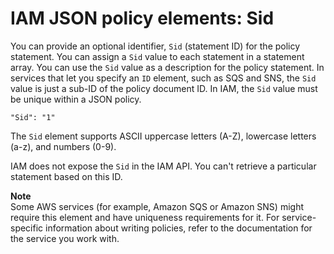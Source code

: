 # IAM JSON policy elements: Sid<a name="reference_policies_elements_sid"></a>

You can provide an optional identifier, `Sid` \(statement ID\) for the policy statement\. You can assign a `Sid` value to each statement in a statement array\. You can use the `Sid` value as a description for the policy statement\. In services that let you specify an `ID` element, such as SQS and SNS, the `Sid` value is just a sub\-ID of the policy document ID\. In IAM, the `Sid` value must be unique within a JSON policy\.

```
"Sid": "1"
```

The `Sid` element supports ASCII uppercase letters \(A\-Z\), lowercase letters \(a\-z\), and numbers \(0\-9\)\. 

IAM does not expose the `Sid` in the IAM API\. You can't retrieve a particular statement based on this ID\.

**Note**  
Some AWS services \(for example, Amazon SQS or Amazon SNS\) might require this element and have uniqueness requirements for it\. For service\-specific information about writing policies, refer to the documentation for the service you work with\.